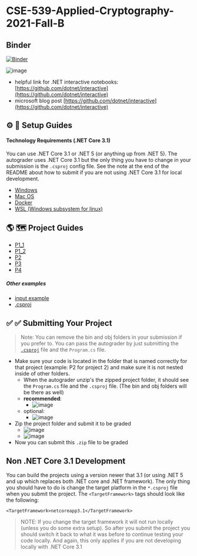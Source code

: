 # CSE-539-Applied-Cryptography-2021-Fall-B

## Binder
<!-- [![Binder](https://mybinder.org/badge_logo.svg)](https://mybinder.org/v2/gh/GiveThanksAlways/CSE-539-Applied-Cryptography-2021-Fall-B/HEAD) -->

[![Binder](https://mybinder.org/badge_logo.svg)](https://mybinder.org/v2/gh/GiveThanksAlways/interactive/HEAD)

![image](https://user-images.githubusercontent.com/7727291/136446547-cd2f51a7-5e42-46d0-b275-8c8b9c820fe5.png)

* helpful link for .NET interactive notebooks: [https://github.com/dotnet/interactive](https://github.com/dotnet/interactive)
* microsoft blog post [https://github.com/dotnet/interactive](https://github.com/dotnet/interactive)

## :gear: :hammer: Setup Guides

#### Technology Requirements (.NET Core 3.1)
You can use .NET Core 3.1 or .NET 5 (or anything up from .NET 5). The autograder uses .NET Core 3.1 but the only thing you have to change in your submission is the `.csproj` config file. See the note at the end of the README about how to submit if you are not using .NET Core 3.1 for local development.


* [Windows](./gettingStarted/Windows)
* [Mac OS](./gettingStarted/Mac)
* [Docker](./gettingStarted/Docker)
* [WSL (Windows subsystem for linux)](./gettingStarted/Windows-WSL)

## :earth_americas: :world_map: Project Guides
* [P1_1](./projectGuides/P1_1)
* [P1_2](./projectGuides/P1_2)
* [P2](./projectGuides/P2)
* [P3](./projectGuides/P3)
* [P4](./projectGuides/P4)

##### Other examples
* [input example](./projectGuides/inputExample)
* [.csproj](./gettingStarted/SubmitProjectExample/P2.csproj)

## :white_check_mark: :white_check_mark: Submitting Your Project

> Note: You can remove the bin and obj folders in your submission if you prefer to. You can pass the autograder by just submitting the [`.csproj`](./gettingStarted/SubmitProjectExample/P2.csproj) file and the `Program.cs` file.

* Make sure your code is located in the folder that is named correctly for that project (example: P2 for project 2) and make sure it is not nested inside of other folders. 
    * When the autograder unzip's the zipped project folder, it should see the `Program.cs` file and the `.csproj` file. (The bin and obj folders will be there as well) 
    * **recommended**:
         * ![image](https://user-images.githubusercontent.com/7727291/136249276-b2f8a531-598b-4752-a49f-fe1f795377d2.png)
    * optional: 
         * ![image](https://user-images.githubusercontent.com/7727291/130523217-0b382a36-8f7b-4a3a-a9a9-c3efd5b331f9.png)
* Zip the project folder and submit it to be graded
    * ![image](https://user-images.githubusercontent.com/7727291/130523286-e4b7eb8e-8724-471e-a1d3-864f529ab287.png)
    * ![image](https://user-images.githubusercontent.com/7727291/130523537-e5a5f7da-283c-445e-8a97-cab327a1d54e.png)
* Now you can submit this `.zip` file to be graded
 



## Non .NET Core 3.1 Development
You can build the projects using a version newer that 3.1 (or using .NET 5 and up which replaces both .NET core and .NET framework). The only thing you should have to do is change the target platform in the `*.csproj` file when you submit the project. The `<TargetFramework>` tags should look like the following:
```
<TargetFramework>netcoreapp3.1</TargetFramework>
```

> NOTE: If you change the target framework it will not run locally (unless you do some extra setup). So after you submit the project you should switch it back to what it was before to continue testing your code locally. And again, this only applies if you are not developing locally with .NET Core 3.1
